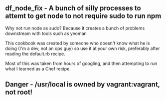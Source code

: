 ## df_node_fix - A bunch of silly processes to attemt to get node to not require sudo to run npm

Why not run node as sudo? Because it creates a bunch of problems downstream with tools such as yeoman

This cookbook was created by someone who doesn't know what he is doing (I'm a dev, not an ops guy) so use it at your own risk, preferably after reading the default.rb recipe.

Most of this was taken from hours of googling, and then attempting to run what I learned as a Chef recipe.

## Danger - /usr/local is owned by vagrant:vagrant, not root! 

